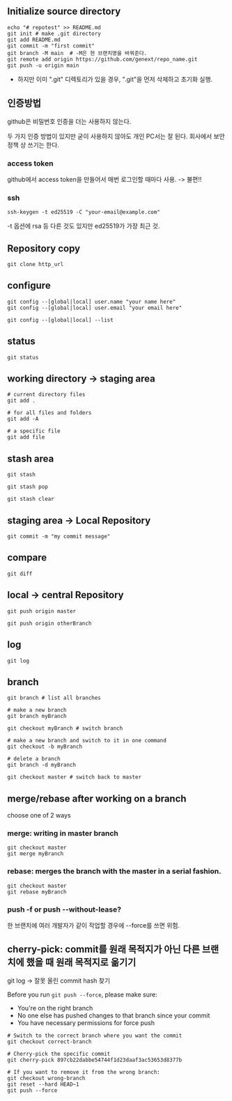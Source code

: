 ## Initialize source directory
```shell
echo "# repotest" >> README.md
git init # make .git directory
git add README.md
git commit -m "first commit"
git branch -M main  # -M은 현 브랜치명을 바꿔준다.
git remote add origin https://github.com/genext/repo_name.git
git push -u origin main
```
- 하지만 이미 ".git" 디렉토리가 있을 경우, ".git"을 먼저 삭제하고 초기화 실행.

## 인증방법
github은 비밀번호 인증을 더는 사용하지 않는다.

두 가지 인증 방법이 있지만 굳이 사용하지 않아도 개인 PC서는 잘 된다. 회사에서 보안 정책 상 쓰기는 한다.

### access token
github에서 access token을 만들어서 매번 로그인할 때마다 사용. -> 불편!!

### ssh
```shell
ssh-keygen -t ed25519 -C "your-email@example.com"
```
-t 옵션에 rsa 등 다른 것도 있지만 ed25519가 가장 최근 것.

## Repository copy
```shell
git clone http_url
```

## configure
```shell
git config --[global|local] user.name "your name here"
git config --[global|local] user.email "your email here"

git config --[global|local] --list
```

## status
```shell
git status
```

## working directory -> staging area
```shell
# current directory files
git add .

# for all files and folders
git add -A

# a specific file
git add file
```

## stash area
```shell
git stash

git stash pop

git stash clear
```

## staging area -> Local Repository
```shell
git commit -m "my commit message"
```

## compare
```shell
git diff
```

## local -> central Repository
```shell
git push origin master

git push origin otherBranch
```

## log
```shell
git log
```

## branch
```shell
git branch # list all branches

# make a new branch
git branch myBranch

git checkout myBranch # switch branch

# make a new branch and switch to it in one command
git checkout -b myBranch

# delete a branch
git branch -d myBranch

git checkout master # switch back to master
```

## merge/rebase after working on a branch
choose one of 2 ways

### merge: writing in master branch
```shell
git checkout master
git merge myBranch
```

### rebase: merges the branch with the master in a serial fashion.
```shell
git checkout master
git rebase myBranch
```

### push -f or push --without-lease?
한 브랜치에 여러 개발자가 같이 작업할 경우에 --force를 쓰면 위험.

## cherry-pick: commit를 원래 목적지가 아닌 다른 브랜치에 했을 때 원래 목적지로 옮기기
git log -> 잘못 올린 commit hash 찾기

Before you run `git push --force`, please make sure:
- You're on the right branch
- No one else has pushed changes to that branch since your commit
- You have necessary permissions for force push

```shell
# Switch to the correct branch where you want the commit
git checkout correct-branch

# Cherry-pick the specific commit
git cherry-pick 897cb22dabbe54744f1d23daaf3ac53653d8377b

# If you want to remove it from the wrong branch:
git checkout wrong-branch
git reset --hard HEAD~1
git push --force
```
